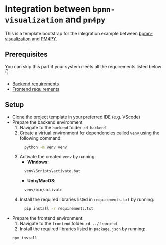 # Integration between `bpmn-visualization` and `pm4py`
This is a template bootstrap for the integration example between [bpmn-visualization](https://github.com/process-analytics/bpmn-visualization-js/) and [PM4PY](https://github.com/pm4py).

## Prerequisites

You can skip this part if your system meets all the requirements listed below 👇

* [Backend requirements](./backend/README.md)
* [Frontend requirements](./frontend/README.md)


## Setup
* Clone the project template in your preferred IDE (e.g. VScode)
* Prepare the backend environment:
    1. Navigate to the `backend` folder: `cd backend`
    2. Create a virtual environment for dependencies called `venv` using the following command: 
        ```sh 
          python -m venv venv
        ```
    3. Activate the created `venv` by running:
        * **Windows**: 
        ```sh 
          venv\Scripts\activate.bat
        ```
        * **Unix/MacOS**:
        ```sh
          venv/bin/activate
        ```
    4. Install the required libraries listed in `requirements.txt` by running:
        ```sh
          pip install -r requirements.txt
        ```
* Prepare the frontend environment:
    1. Navigate to the `frontend` folder: `cd ../frontend` 
    2. Install the required libraries listed in `package.json` by running:
    ```sh
    npm install
    ```


